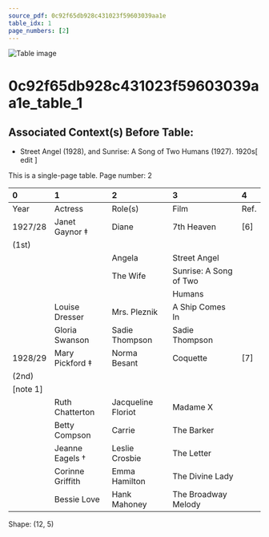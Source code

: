 ```yaml
---
source_pdf: 0c92f65db928c431023f59603039aa1e
table_idx: 1
page_numbers: [2]
---
```


![Table image](../images/0c92f65db928c431023f59603039aa1e_1.png)

# 0c92f65db928c431023f59603039aa1e_table_1
## Associated Context(s) Before Table:
- Street Angel (1928), and Sunrise: A Song of Two Humans (1927). 1920s ​[ edit ]

This is a single-page table. Page number: 2

| 0        | 1                | 2                  | 3                      | 4    |
|:---------|:-----------------|:-------------------|:-----------------------|:-----|
| Year     | Actress          | Role(s)            | Film                   | Ref. |
| 1927/28  | Janet Gaynor ‡   | Diane              | 7th Heaven             | [6]  |
| (1st)    |                  |                    |                        |      |
|          |                  | Angela             | Street Angel           |      |
|          |                  | The Wife           | Sunrise: A Song of Two |      |
|          |                  |                    | Humans                 |      |
|          | Louise Dresser   | Mrs. Pleznik       | A Ship Comes In        |      |
|          | Gloria Swanson   | Sadie Thompson     | Sadie Thompson         |      |
| 1928/29  | Mary Pickford ‡  | Norma Besant       | Coquette               | [7]  |
| (2nd)    |                  |                    |                        |      |
| [note 1] |                  |                    |                        |      |
|          | Ruth Chatterton  | Jacqueline Floriot | Madame X               |      |
|          | Betty Compson    | Carrie             | The Barker             |      |
|          | Jeanne Eagels †  | Leslie Crosbie     | The Letter             |      |
|          | Corinne Griffith | Emma Hamilton      | The Divine Lady        |      |
|          | Bessie Love      | Hank Mahoney       | The Broadway Melody    |      |

Shape: (12, 5)

